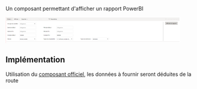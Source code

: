 Un composant permettant d'afficher un rapport PowerBI

![Pasted image 20230125103133](/medias/Pasted%20image%2020230125103133.png)

## Implémentation

Utilisation du [composant officiel](https://github.com/microsoft/powerbi-client-angular), les données à fournir seront déduites de la route